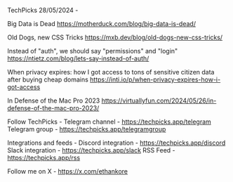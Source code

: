 TechPicks 28/05/2024 -

Big Data is Dead
https://motherduck.com/blog/big-data-is-dead/

Old Dogs, new CSS Tricks
https://mxb.dev/blog/old-dogs-new-css-tricks/

Instead of "auth", we should say "permissions" and "login"
https://ntietz.com/blog/lets-say-instead-of-auth/

When privacy expires: how I got access to tons of sensitive citizen data after buying cheap domains
https://inti.io/p/when-privacy-expires-how-i-got-access

In Defense of the Mac Pro 2023
https://virtuallyfun.com/2024/05/26/in-defense-of-the-mac-pro-2023/

Follow TechPicks -
Telegram channel - https://techpicks.app/telegram
Telegram group - https://techpicks.app/telegramgroup

Integrations and feeds -
Discord integration - https://techpicks.app/discord
Slack integration - https://techpicks.app/slack
RSS Feed - https://techpicks.app/rss

Follow me on X - https://x.com/ethankore